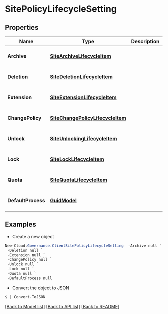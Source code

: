# SitePolicyLifecycleSetting
## Properties

Name | Type | Description | Notes
------------ | ------------- | ------------- | -------------
**Archive** | [**SiteArchiveLifecycleItem**](SiteArchiveLifecycleItem.md) |  | [optional] [default to null]
**Deletion** | [**SiteDeletionLifecycleItem**](SiteDeletionLifecycleItem.md) |  | [optional] [default to null]
**Extension** | [**SiteExtensionLifecycleItem**](SiteExtensionLifecycleItem.md) |  | [optional] [default to null]
**ChangePolicy** | [**SiteChangePolicyLifecycleItem**](SiteChangePolicyLifecycleItem.md) |  | [optional] [default to null]
**Unlock** | [**SiteUnlockingLifecycleItem**](SiteUnlockingLifecycleItem.md) |  | [optional] [default to null]
**Lock** | [**SiteLockLifecycleItem**](SiteLockLifecycleItem.md) |  | [optional] [default to null]
**Quota** | [**SiteQuotaLifecycleItem**](SiteQuotaLifecycleItem.md) |  | [optional] [default to null]
**DefaultProcess** | [**GuidModel**](GuidModel.md) |  | [optional] [default to null]

## Examples

- Create a new object
```powershell
New-Cloud.Governance.ClientSitePolicyLifecycleSetting  -Archive null `
 -Deletion null `
 -Extension null `
 -ChangePolicy null `
 -Unlock null `
 -Lock null `
 -Quota null `
 -DefaultProcess null
```

- Convert the object to JSON
```powershell
$ | Convert-ToJSON
```


[[Back to Model list]](../README.md#documentation-for-models) [[Back to API list]](../README.md#documentation-for-api-endpoints) [[Back to README]](../README.md)

